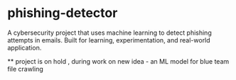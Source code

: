 # phishing-detector
A cybersecurity project that uses machine learning to detect phishing attempts in emails. Built for learning, experimentation, and real-world application.


** project is on hold , during work on new idea - an ML model for blue team file crawling
